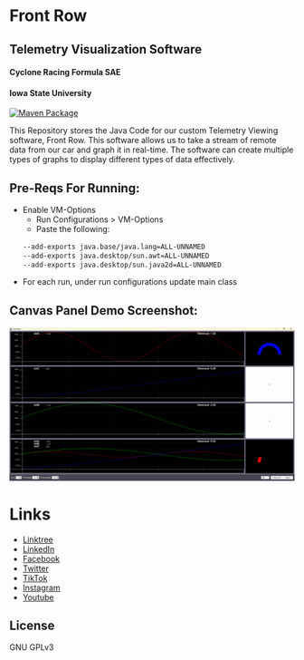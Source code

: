 ﻿# Front Row
## Telemetry Visualization Software
#### Cyclone Racing Formula SAE
#### Iowa State University

[![Maven Package](https://github.com/Cyclone-Racing/Front-Row/actions/workflows/maven-publish.yml/badge.svg?branch=main)](https://github.com/Cyclone-Racing/Front-Row/actions/workflows/maven-publish.yml)

This Repository stores the Java Code for our custom Telemetry Viewing software, Front Row. This software allows us to take a stream of remote data from our car and graph it in real-time. The software can create multiple types of graphs to display different types of data effectively.

## Pre-Reqs For Running:
- Enable VM-Options
    - Run Configurations > VM-Options
    - Paste the following:
    ```
    --add-exports java.base/java.lang=ALL-UNNAMED
    --add-exports java.desktop/sun.awt=ALL-UNNAMED
    --add-exports java.desktop/sun.java2d=ALL-UNNAMED
    ```
- For each run, under run configurations update main class

## Canvas Panel Demo Screenshot:
![Screenshot](src/main/resources/demoScreenshot.png)

# Links
- [Linktree](https://linktr.ee/cycloneracing)
- [LinkedIn](https://www.linkedin.com/company/cyclone-racing/)
- [Facebook](https://www.facebook.com/CycloneRacingUS/)
- [Twitter](https://twitter.com/cycloneracingus?lang=en)
- [TikTok](https://www.tiktok.com/@cycloneracing)
- [Instagram](https://www.instagram.com/cycloneracingus/)
- [Youtube](https://www.youtube.com/channel/UCQaE_Bqq185kTRbl6uPepTg/videos)

## License

GNU GPLv3
